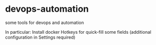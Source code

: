 # devops-automation
some tools for devops and automation

In particular:
Install docker
Hotkeys for quick-fill some fields (additional configuration in Settings required)
